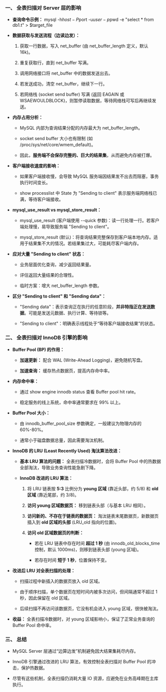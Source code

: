 
### 一、 全表扫描对 Server 层的影响

- **查询命令示例：** mysql -h$host -P$port -u$user -p$pwd -e "select * from db1.t" > $target_file
    
- **数据获取与发送流程（边读边发）：**
    
    1. 获取一行数据，写入 net_buffer (由 net_buffer_length 定义，默认 16k)。
        
    2. 重复获取行，直到 net_buffer 写满。
        
    3. 调用网络接口将 net_buffer 中的数据发送出去。
        
    4. 若发送成功，清空 net_buffer，继续下一行。
        
    5. 若网络栈 (socket send buffer) 写满 (返回 EAGAIN 或 WSAEWOULDBLOCK)，则暂停读取数据，等待网络栈可写后再继续发送。
        
- **内存占用分析：**
    
    - MySQL 内部为查询结果分配的内存最大为 net_buffer_length。
        
    - socket send buffer 大小也有限制 (如 /proc/sys/net/core/wmem_default)。
        
    - 因此，**服务端不会保存完整的、巨大的结果集**，从而避免内存被打爆。
        
- **客户端接收速度的影响：**
    
    - 如果客户端接收慢，会导致 MySQL 服务端因结果发不出去而阻塞，事务执行时间变长。
        
    - show processlist 中 State 为 "Sending to client" 表示服务端网络栈已满，等待客户端接收。
        
- **mysql_use_result vs mysql_store_result：**
    
    - mysql_use_result (客户端使用 --quick 参数)：读一行处理一行。若客户端处理慢，易导致服务端 "Sending to client"。
        
    - mysql_store_result (默认)：将查询结果完整保存到客户端本地内存。适用于结果集不大的情况。若结果集过大，可能耗尽客户端内存。
        
- **应对大量 "Sending to client" 状态：**
    
    - 业务层面优化查询，减少返回结果量。
        
    - 评估返回大量结果的合理性。
        
    - 临时方案：增大 net_buffer_length 参数。
        
- **区分 "Sending to client" 和 "Sending data"：**
    
    - "Sending data"：表示查询正在执行的任意阶段，**并非特指正在发送数据**。可能是发送元数据、执行计算、等待锁等。
        
    - "Sending to client"：明确表示线程处于“等待客户端接收结果”的状态。
        

### 二、 全表扫描对 InnoDB 引擎的影响

- **Buffer Pool (BP) 的作用：**
    
    - **加速更新：** 配合 WAL (Write-Ahead Logging)，避免随机写盘。
        
    - **加速查询：** 缓存热点数据页，提高内存命中率。
        
- **内存命中率：**
    
    - 通过 show engine innodb status 查看 Buffer pool hit rate。
        
    - 稳定服务的线上系统，命中率通常要求在 99% 以上。
        
- **Buffer Pool 大小：**
    
    - 由 innodb_buffer_pool_size 参数确定，一般建议为物理内存的 60%-80%。
        
    - 通常小于磁盘数据总量，因此需要淘汰机制。
        
- **InnoDB 的 LRU (Least Recently Used) 淘汰算法改进：**
    
    - **基本 LRU 算法的问题：** 全表扫描冷数据时，会将 Buffer Pool 中的热数据全部淘汰，导致业务查询性能急剧下降。
        
    - **InnoDB 改进的 LRU 算法：**
        
        1. 将 LRU 链表按 **5:3** 比例分为 **young 区域** (靠近头部，约 5/8) 和 **old 区域** (靠近尾部，约 3/8)。
            
        2. **访问 young 区域数据页：** 移到链表头部（与基本 LRU 相同）。
            
        3. **访问新的、不存在于链表的数据页：** 淘汰链表末尾数据页，新数据页插入到 **old 区域的头部** (LRU_old 指向的位置)。
            
        4. **访问 old 区域数据页的判断：**
            
            - 若在 LRU 链表中存在时间 **超过 1 秒** (由 innodb_old_blocks_time 控制，默认 1000ms)，则移到链表头部 (young 区域)。
                
            - 若存在时间 **短于 1 秒**，位置保持不变。
                
- **改进后 LRU 对全表扫描的处理：**
    
    - 扫描过程中新插入的数据页放入 old 区域。
        
    - 由于顺序扫描，单个数据页在短时间内被多次访问，但间隔通常不超过 1 秒，因此保留在 old 区域。
        
    - 后续扫描不再访问该数据页，它没有机会进入 young 区域，很快被淘汰。
        
- **收益：** 全表扫描冷数据时，对 young 区域影响小，保证了正常业务查询的 Buffer Pool 命中率。
    

### 三、 总结

- MySQL Server 层通过“边算边发”机制避免因大结果集耗尽内存。
    
- InnoDB 引擎通过改进的 LRU 算法，有效控制全表扫描对 Buffer Pool 的冲击，保护热数据。
    
- 尽管有这些机制，全表扫描仍消耗大量 IO 资源，应避免在业务高峰期在主库执行。
 